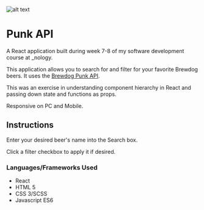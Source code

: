 ﻿![alt text](./src/assets/images/readme\_head.png)

# Punk API 

A React application built during week 7-8 of my software development course at \_nology. 

This application allows you to search for and filter for your favorite Brewdog beers. It uses the [Brewdog Punk API](https://punkapi.com/).

This was an exercise in understanding component hierarchy in React and passing down state and functions as props.

Responsive on PC and Mobile. 


## Instructions

Enter your desired beer's name into the Search box. 

Click a filter checkbox to apply it if desired. 

### Languages/Frameworks Used

* React
* HTML 5
* CSS 3/SCSS
* Javascript ES6
